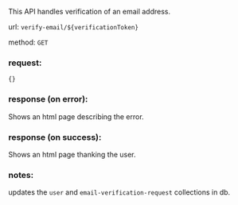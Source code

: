 
This API handles verification of an email address.

url: `verify-email/${verificationToken}`

method: `GET`

### request: 
```
{}
```

### response (on error):
Shows an html page describing the error.

### response (on success):
Shows an html page thanking the user.

### notes:
updates the `user` and `email-verification-request` collections in db.

